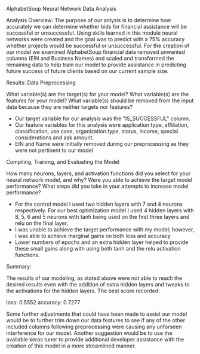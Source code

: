 AlphabetSoup Neural Network Data Analysis

Analysis Overview:
The purpose of our anlysis is to determine how accurately we can determine whether bids for financial assistance will be successful or unsuccessful. Using skills learned in this module neural networks were created and the goal was to predict with a 75% accuracy whether projects would be successful or unsuccessful. For the creation of our model we examined AlphabetSoup financial data removed unwanted columns (EIN and Business Names) and scaled and transformed the remaining data to help train our model to provide assistance in predicting future success of future clients based on our current sample size.

Results:
Data Preprocessing

What variable(s) are the target(s) for your model?
What variable(s) are the features for your model?
What variable(s) should be removed from the input data because they are neither targets nor features?

- Our target variable for our analysis was the "IS_SUCCESSFUL" column.
- Our feature variables for this analysis were application type, affiliation, classification, use case, organization type,
status, income, special considerations and ask amount.
- EIN and Name were initially removed during our preprocessing as they were not pertinent to our model

Compiling, Training, and Evaluating the Model

How many neurons, layers, and activation functions did you select for your neural network model, and why?
Were you able to achieve the target model performance?
What steps did you take in your attempts to increase model performance?

- For the control model I used two hidden layers with 7 and 4 neurons respectively. For our best optimization model I used 4 hidden layers with 8, 5, 6 and 5 neurons with tanh being used on the first three layers and relu on the final layer.
- I was unable to achieve the target performance with my model; however, I was able to achieve marginal gains on both loss and accuracy
- Lower numbers of epochs and an extra hidden layer helped to provide these small gains along with using both tanh and the relu activation functions.

Summary:

The results of our modeling, as stated above were not able to reach the desired results even with the addition of extra hidden layers and tweaks to the activations for the hidden layers. The best score recorded:

loss: 0.5552  accuracy: 0.7277

Some further adjustments that could have been made to assist our model would be to further trim down our data features to see if any of the other included columns following preprocessing were causing any unforseen interference for our model. Another suggestion would be to use the available keras tuner to provide additional developer assistance with the creation of this model in a more streamlined manner.
